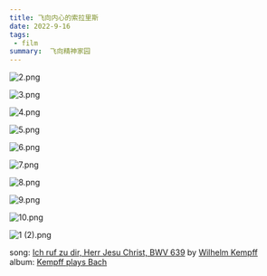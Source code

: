 ```yaml
---
title: 飞向内心的索拉里斯
date: 2022-9-16
tags:
 - film
summary:  飞向精神家园
--- 
```




![2.png](https://tva1.sinaimg.cn/large/a010f416ly1h67dvqot1cj21ha0m8hb9.jpg)


![3.png](https://tva1.sinaimg.cn/large/a010f416ly1h67dvtz6t0j21hc0m87wh.jpg)


![4.png](https://tva1.sinaimg.cn/large/a010f416ly1h67dvqvkqrj21hc0mc4qp.jpg)


![5.png](https://tva1.sinaimg.cn/large/a010f416ly1h67dvsoklvj21db0m6kik.jpg)


![6.png](https://tva1.sinaimg.cn/large/a010f416ly1h67dvs02jyj21dx0k5e5q.jpg)


![7.png](https://tva1.sinaimg.cn/large/a010f416ly1h67dvupuiuj21gw0m5b29.jpg)


![8.png](https://tva1.sinaimg.cn/large/a010f416ly1h67dvt11h8j21hc0mhe81.jpg)


![9.png](https://tva1.sinaimg.cn/large/a010f416ly1h67dvvu48hj21gm0l5b29.jpg)


![10.png](https://tva1.sinaimg.cn/large/a010f416ly1h67dvuzfz9j21gv0m0b29.jpg)


![1 (2).png](https://tva1.sinaimg.cn/large/a010f416ly1h67dvv4mt6j21gr0m5e81.jpg)


song: [Ich ruf zu dir, Herr Jesu Christ, BWV 639](https://music.163.com/#/song?id=1473063682) by [Wilhelm Kempff](https://music.163.com/#/artist?id=37690)   
album: [Kempff plays Bach](https://music.163.com/#/album?id=94335950)